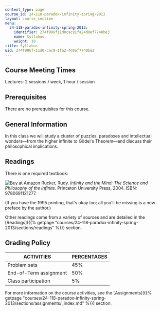 ```yaml
---
content_type: page
course_id: 24-118-paradox-infinity-spring-2013
layout: course_section
menu:
  24-118-paradox-infinity-spring-2013:
    identifier: 274f996f11d0cac91fa24d0ef7740be3
    name: Syllabus
    weight: 10
title: Syllabus
uid: 274f996f-11d0-cac9-1fa2-4d0ef7740be3
---
```


Course Meeting Times
--------------------

Lectures: 2 sessions / week, 1 hour / session

Prerequisites
-------------

There are no prerequisites for this course.

General Information
-------------------

In this class we will study a cluster of puzzles, paradoxes and intellectual wonders—from the higher infinite to Gödel's Theorem—and discuss their philosophical implications.

Readings
--------

There is one required textbook:

[![Buy at Amazon](/images/a_logo_17.gif)](http://www.amazon.com/exec/obidos/ASIN/0691121273/ref=nosim/mitopencourse-20) Rucker, Rudy. _Infinity and the Mind: The Science and Philosophy of the Infinite_. Princeton University Press, 2004. ISBN: 9780691121277.

(If you have the 1995 printing, that's okay too; all you'll be missing is a new preface by the author.)

Other readings come from a variety of sources and are detailed in the [Readings]({{% getpage "courses/24-118-paradox-infinity-spring-2013/sections/readings" %}}) section.

Grading Policy
--------------

| ACTIVITIES | PERCENTAGES |
| --- | --- |
| Problem sets | 45% |
| End-of-Term assignment | 50% |
| Class participation | 5% 

For more information on the course activities, see the [Assignments]({{% getpage "courses/24-118-paradox-infinity-spring-2013/sections/assignments/_index.md" %}}) section.